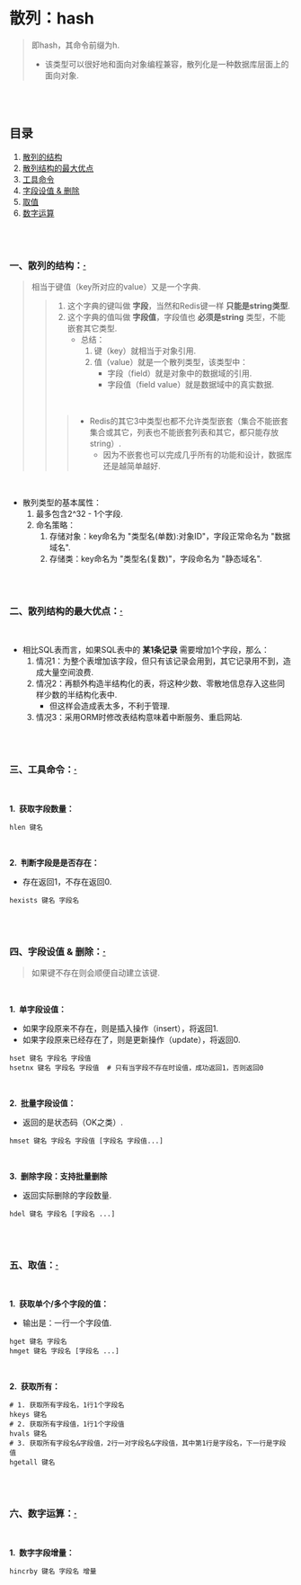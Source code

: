 # 散列：hash
> 即hash，其命令前缀为h.
>
> - 该类型可以很好地和面向对象编程兼容，散列化是一种数据库层面上的面向对象.

<br><br>

## 目录

1. [散列的结构](#一散列的结构)
2. [散列结构的最大优点](#二散列结构的最大优点)
3. [工具命令](#三工具命令)
4. [字段设值 & 删除](#四字段设值--删除)
5. [取值](#五取值)
6. [数字运算](#六数字运算)

<br><br>

### 一、散列的结构：[·](#目录)
> 相当于键值（key所对应的value）又是一个字典.
>
>> 1. 这个字典的键叫做 **字段**，当然和Redis键一样 **只能是string类型**.
>> 2. 这个字典的值叫做 **字段值**，字段值也 **必须是string** 类型，不能嵌套其它类型.
>>    - 总结：
>>       1. 键（key）就相当于对象引用.
>>       2. 值（value）就是一个散列类型，该类型中：
>>          - 字段（field）就是对象中的数据域的引用.
>>          - 字段值（field value）就是数据域中的真实数据.
>>
>> <br>
>>
>>> - Redis的其它3中类型也都不允许类型嵌套（集合不能嵌套集合或其它，列表也不能嵌套列表和其它，都只能存放string）.
>>>    - 因为不嵌套也可以完成几乎所有的功能和设计，数据库还是越简单越好.

<br>

- 散列类型的基本属性：
   1. 最多包含2^32 - 1个字段.
   2. 命名策略：
      1. 存储对象：key命名为 "类型名(单数):对象ID"，字段正常命名为 "数据域名".
      2. 存储类：key命名为 "类型名(复数)"，字段命名为 "静态域名".

<br><br>

### 二、散列结构的最大优点：[·](#目录)

<br>

- 相比SQL表而言，如果SQL表中的 **某1条记录** 需要增加1个字段，那么：
   1. 情况1：为整个表增加该字段，但只有该记录会用到，其它记录用不到，造成大量空间浪费.
   2. 情况2：再额外构造半结构化的表，将这种少数、零散地信息存入这些同样少数的半结构化表中.
      - 但这样会造成表太多，不利于管理.
   3. 情况3：采用ORM时修改表结构意味着中断服务、重启网站.

<br><br>

### 三、工具命令：[·](#目录)

<br>

**1.&nbsp; 获取字段数量：**

```Shell
hlen 键名
```

<br>

**2.&nbsp; 判断字段是是否存在：**

- 存在返回1，不存在返回0.

```Shell
hexists 键名 字段名
```

<br><br>

### 四、字段设值 & 删除：[·](#目录)
> 如果键不存在则会顺便自动建立该键.

<br>

**1.&nbsp; 单字段设值：**

- 如果字段原来不存在，则是插入操作（insert），将返回1.
- 如果字段原来已经存在了，则是更新操作（update），将返回0.

```Shell
hset 键名 字段名 字段值
hsetnx 键名 字段名 字段值  # 只有当字段不存在时设值，成功返回1，否则返回0
```

<br>

**2.&nbsp; 批量字段设值：**

- 返回的是状态码（OK之类）.

```Shell
hmset 键名 字段名 字段值 [字段名 字段值...]
```

<br>

**3.&nbsp; 删除字段：支持批量删除**

- 返回实际删除的字段数量.

```Shell
hdel 键名 字段名 [字段名 ...]
```

<br><br>

### 五、取值：[·](#目录)

<br>

**1.&nbsp; 获取单个/多个字段的值：**

- 输出是：一行一个字段值.

```Shell
hget 键名 字段名
hmget 键名 字段名 [字段名 ...]
```

<br>

**2.&nbsp; 获取所有：**

```Shell
# 1. 获取所有字段名，1行1个字段名
hkeys 键名
# 2. 获取所有字段值，1行1个字段值
hvals 键名
# 3. 获取所有字段名&字段值，2行一对字段名&字段值，其中第1行是字段名，下一行是字段值
hgetall 键名
```

<br><br>

### 六、数字运算：[·](#目录)

<br>

**1.&nbsp; 数字字段增量：**

```Shell
hincrby 键名 字段名 增量
```
